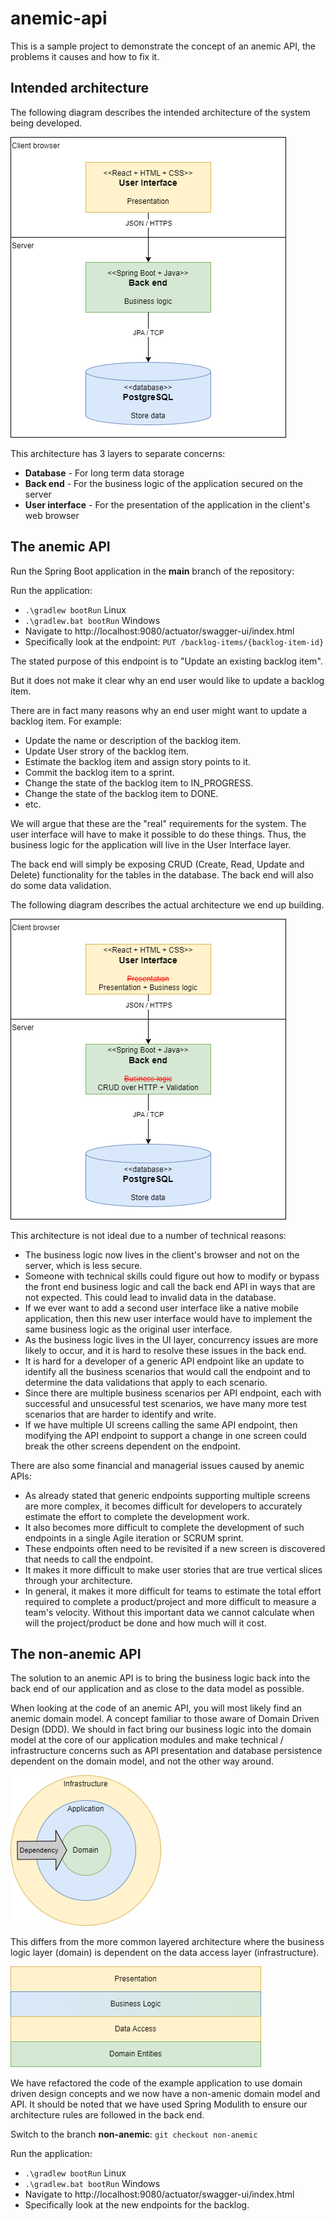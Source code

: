# anemic-api

This is a sample project to demonstrate the concept of an anemic API, the problems it causes and how to fix it.

## Intended architecture

The following diagram describes the intended architecture of the system being developed.

![Intended architecture](/Documentation/Intended%20architecture.drawio.png)

This architecture has 3 layers to separate concerns:
 - **Database** - For long term data storage
 - **Back end** - For the business logic of the application secured on the server
 - **User interface** - For the presentation of the application in the client's web browser

## The anemic API

Run the Spring Boot application in the **main** branch of the repository:

Run the application:
- `.\gradlew bootRun` Linux
- `.\gradlew.bat bootRun` Windows
- Navigate to http://localhost:9080/actuator/swagger-ui/index.html
- Specifically look at the endpoint:
    `PUT /backlog-items/{backlog-item-id}`

The stated purpose of this endpoint is to "Update an existing backlog item".

But it does not make it clear why an end user would like to update a backlog item.

There are in fact many reasons why an end user might want to update a backlog item.
For example:
- Update the name or description of the backlog item.
- Update User strory of the backlog item.
- Estimate the backlog item and assign story points to it.
- Commit the backlog item to a sprint.
- Change the state of the backlog item to IN_PROGRESS.
- Change the state of the backlog item to DONE.
- etc.

We will argue that these are the "real" requirements for the system.
The user interface will have to make it possible to do these things.
Thus, the business logic for the application will live in the User Interface layer.

The back end will simply be exposing CRUD (Create, Read, Update and Delete) functionality
for the tables in the database. The back end will also do some data validation.

The following diagram describes the actual architecture we end up building.

![Anemic API](/Documentation/Anemic%20API.drawio.png)

This architecture is not ideal due to a number of technical reasons:
- The business logic now lives in the client's browser and not on the server, which is less secure.
- Someone with technical skills could figure out how to modify or bypass the front end business logic and call the 
  back end API in ways that are not expected. This could lead to invalid data in the database. 
- If we ever want to add a second user interface like a native mobile application, then this new user interface 
  would have to implement the same business logic as the original user interface.
- As the business logic lives in the UI layer, concurrency issues are more likely to occur, and it is hard to resolve 
  these issues in the back end.
- It is hard for a developer of a generic API endpoint like an update to identify all the business scenarios that
  would call the endpoint and to determine the data validations that apply to each scenario.
- Since there are multiple business scenarios per API endpoint, each with successful and unsucessful test scenarios,
  we have many more test scenarios that are harder to identify and write.
- If we have multiple UI screens calling the same API endpoint, then modifying the API endpoint to support a change in
  one screen could break the other screens dependent on the endpoint.

There are also some financial and managerial issues caused by anemic APIs:
- As already stated that generic endpoints supporting multiple screens are more complex, it becomes difficult for
  developers to accurately estimate the effort to complete the development work.
- It also becomes more difficult to complete the development of such endpoints in a single Agile iteration or 
  SCRUM sprint.
- These endpoints often need to be revisited if a new screen is discovered that needs to call the endpoint.
- It makes it more difficult to make user stories that are true vertical slices through your architecture.
- In general, it makes it more difficult for teams to estimate the total effort required to complete a product/project
  and more difficult to measure a team's velocity. Without this important data we cannot calculate when will the
  project/product be done and how much will it cost.

## The non-anemic API

The solution to an anemic API is to bring the business logic back into the back end of our application and as close to
the data model as possible.

When looking at the code of an anemic API, you will most likely find an anemic domain model. A concept familiar to 
those aware of Domain Driven Design (DDD). We should in fact bring our business logic into the domain model at the core
of our application modules and make technical / infrastructure concerns such as API presentation and database persistence dependent 
on the domain model, and not the other way around.

![Domain Driven Design](/Documentation/DDD.drawio.png)

This differs from the more common layered architecture where the business logic layer (domain) is dependent on the 
data access layer (infrastructure).

![Layered architecture](/Documentation/Layered%20architechture.drawio.png)

We have refactored the code of the example application to use domain driven design concepts and
we now have a non-amenic domain model and API. It should be noted that we have used Spring Modulith to ensure our
architecture rules are followed in the back end. 

Switch to the branch **non-anemic**:
`git checkout non-anemic`

Run the application:
- `.\gradlew bootRun` Linux
- `.\gradlew.bat bootRun` Windows
- Navigate to http://localhost:9080/actuator/swagger-ui/index.html
- Specifically look at the new endpoints for the backlog.
